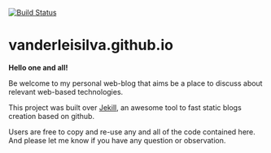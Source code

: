 [![Build Status](https://travis-ci.org/vanderleisilva/vanderleisilva.github.io.svg?branch=master)](https://travis-ci.org/vanderleisilva/vanderleisilva.github.io)

vanderleisilva.github.io
=====================
**Hello one and all!**

Be welcome to my personal web-blog that aims be a place to discuss about relevant web-based technologies.

This project was built over [Jekill](https://jekyllrb.com), an awesome tool to fast static blogs creation based on github.

Users are free to copy and re-use any and all of the code contained here. And please let me know if you have any question or observation.